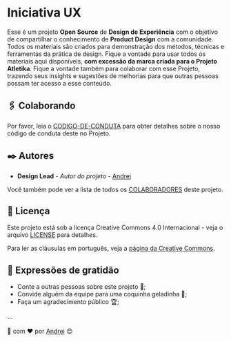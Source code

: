 # Iniciativa UX

Esse é um projeto **Open Source** de **Design de Experiência** com o objetivo de compartilhar o conhecimento de **Product Design** com a comunidade. Todos os materiais são criados para demonstração dos  métodos, técnicas e ferramentas da prática de design. Fique a vontade para usar todos os materiais aqui disponíveis, **com excessão da marca criada para o Projeto Atletika**. Fique a vontade também para colaborar com esse Projeto, trazendo seus insights e sugestões de melhorias para que outras pessoas possam ter acesso a esse conteúdo.

## 🖇️ Colaborando

Por favor, leia o [CODIGO-DE-CONDUTA](https://github.com/designexperimental/projeto-atletika/blob/main/CODIGO-DE-CONDUTA.md) para obter detalhes sobre o nosso código de conduta deste no Projeto.

## ✒️ Autores

* **Design Lead** - *Autor do projeto* - [Andrei](https://github.com/andreiomega)

Você também pode ver a lista de todos os [COLABORADORES](https://github.com/designexperimental/projeto-atletika/blob/main/COLABORADORES.md) deste projeto.

## 📄 Licença

Este projeto está sob a licença Creative Commons 4.0 Internacional - veja o arquivo [LICENSE](https://github.com/designexperimental/projeto-atletika/blob/main/LICENSE) para detalhes.

Para ler as cláusulas em português, veja a [página da Creative Commons](https://creativecommons.org/licenses/by/4.0/legalcode.pt).

## 🎁 Expressões de gratidão

* Conte a outras pessoas sobre este projeto 📢;
* Convide alguém da equipe para uma coquinha geladinha 🥤;
* Faça um agradecimento público 🏆;
<!-- * Recomende meus cursos: [Design Experimental](https://designexperimental.com.br/cursos). -->

--

🎨 com ❤️ por [Andrei](https://github.com/andreiomega) 😊
